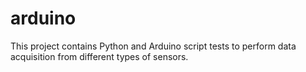 # arduino
This project contains Python and Arduino script tests to perform data acquisition from different types of sensors.
